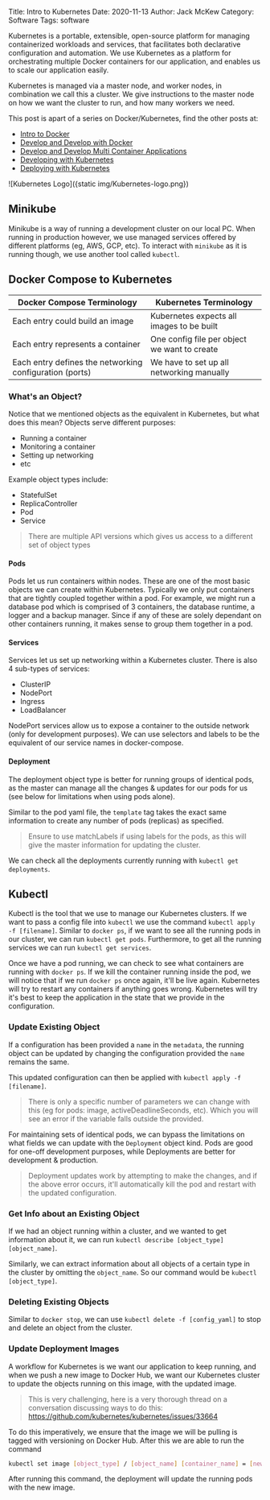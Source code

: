 Title: Intro to Kubernetes
Date: 2020-11-13
Author: Jack McKew
Category: Software
Tags: software

Kubernetes is a portable, extensible, open-source platform for managing containerized workloads and services, that facilitates both declarative configuration and automation. We use Kubernetes as a platform for orchestrating multiple Docker containers for our application, and enables us to scale our application easily.

Kubernetes is managed via a master node, and worker nodes, in combination we call this a cluster. We give instructions to the master node on how we want the cluster to run, and how many workers we need.

This post is apart of a series on Docker/Kubernetes, find the other posts at:

- [Intro to Docker](https://jackmckew.dev/intro-to-docker.html)
- [Develop and Develop with Docker](https://jackmckew.dev/develop-and-deploy-with-docker.html)
- [Develop and Develop Multi Container Applications](https://jackmckew.dev/develop-and-deploy-multi-container-applications.html)
- [Developing with Kubernetes](https://jackmckew.dev/developing-with-kubernetes.html)
- [Deploying with Kubernetes](https://jackmckew.dev/deploying-with-kubernetes.html)

![Kubernetes Logo]({static img/Kubernetes-logo.png})

## Minikube

Minikube is a way of running a development cluster on our local PC. When running in production however, we use managed services offered by different platforms (eg, AWS, GCP, etc). To interact with `minikube` as it is running though, we use another tool called `kubectl`.

## Docker Compose to Kubernetes

| Docker Compose Terminology                              | Kubernetes Terminology                       |
| ------------------------------------------------------- | -------------------------------------------- |
| Each entry could build an image                         | Kubernetes expects all images to be built    |
| Each entry represents a container                       | One config file per object we want to create |
| Each entry defines the networking configuration (ports) | We have to set up all networking manually    |

### What's an Object?

Notice that we mentioned objects as the equivalent in Kubernetes, but what does this mean? Objects serve different purposes:

- Running a container
- Monitoring a container
- Setting up networking
- etc

Example object types include:

- StatefulSet
- ReplicaController
- Pod
- Service

> There are multiple API versions which gives us access to a different set of object types

#### Pods

Pods let us run containers within nodes. These are one of the most basic objects we can create within Kubernetes. Typically we only put containers that are tightly coupled together within a pod. For example, we might run a database pod which is comprised of 3 containers, the database runtime, a logger and a backup manager. Since if any of these are solely dependant on other containers running, it makes sense to group them together in a pod.

#### Services

Services let us set up networking within a Kubernetes cluster. There is also 4 sub-types of services:

- ClusterIP
- NodePort
- Ingress
- LoadBalancer

NodePort services allow us to expose a container to the outside network (only for development purposes). We can use selectors and labels to be the equivalent of our service names in docker-compose.

#### Deployment

The deployment object type is better for running groups of identical pods, as the master can manage all the changes & updates for our pods for us (see below for limitations when using pods alone).

Similar to the pod yaml file, the `template` tag takes the exact same information to create any number of pods (replicas) as specified.

> Ensure to use matchLabels if using labels for the pods, as this will give the master information for updating the cluster.

We can check all the deployments currently running with `kubectl get deployments`.

## Kubectl

Kubectl is the tool that we use to manage our Kubernetes clusters. If we want to pass a config file into `kubectl` we use the command `kubectl apply -f [filename]`. Similar to `docker ps`, if we want to see all the running pods in our cluster, we can run `kubectl get pods`. Furthermore, to get all the running services we can run `kubectl get services`.

Once we have a pod running, we can check to see what containers are running with `docker ps`. If we kill the container running inside the pod, we will notice that if we run `docker ps` once again, it'll be live again. Kubernetes will try to restart any containers if anything goes wrong. Kubernetes will try it's best to keep the application in the state that we provide in the configuration.

### Update Existing Object

If a configuration has been provided a `name` in the `metadata`, the running object can be updated by changing the configuration provided the `name` remains the same.

This updated configuration can then be applied with `kubectl apply -f [filename]`.

> There is only a specific number of parameters we can change with this (eg for pods: image, activeDeadlineSeconds, etc). Which you will see an error if the variable falls outside the provided.

For maintaining sets of identical pods, we can bypass the limitations on what fields we can update with the `Deployment` object kind. Pods are good for one-off development purposes, while Deployments are better for development & production.

> Deployment updates work by attempting to make the changes, and if the above error occurs, it'll automatically kill the pod and restart with the updated configuration.

### Get Info about an Existing Object

If we had an object running within a cluster, and we wanted to get information about it, we can run `kubectl describe [object_type] [object_name]`.

Similarly, we can extract information about all objects of a certain type in the cluster by omitting the `object_name`. So our command would be `kubectl [object_type]`.

### Deleting Existing Objects

Similar to `docker stop`, we can use `kubectl delete -f [config_yaml]` to stop and delete an object from the cluster.

### Update Deployment Images

A workflow for Kubernetes is we want our application to keep running, and when we push a new image to Docker Hub, we want our Kubernetes cluster to update the objects running on this image, with the updated image.

> This is very challenging, here is a very thorough thread on a conversation discussing ways to do this: <https://github.com/kubernetes/kubernetes/issues/33664>

To do this imperatively, we ensure that the image we will be pulling is tagged with versioning on Docker Hub. After this we are able to run the command

``` bash
kubectl set image [object_type] / [object_name] [container_name] = [new_image_to_use]
```

After running this command, the deployment will update the running pods with the new image.